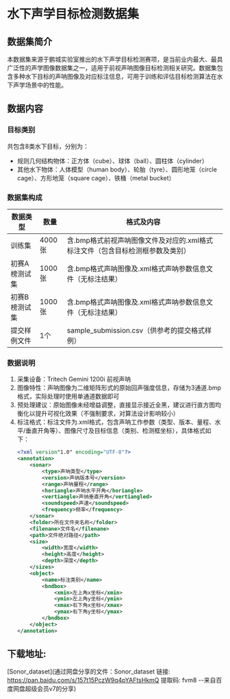 # 水下声学目标检测数据集

## 数据集简介
本数据集来源于鹏城实验室推出的水下声学目标检测赛项，是当前业内最大、最具广泛性的声学图像数据集之一，适用于前视声呐图像目标检测相关研究。数据集包含多种水下目标的声呐图像及对应标注信息，可用于训练和评估目标检测算法在水下声学场景中的性能。




## 数据内容

### 目标类别
共包含8类水下目标，分别为：
- 规则几何结构物体：正方体（cube）、球体（ball）、圆柱体（cylinder）
- 其他水下物体：人体模型（human body）、轮胎（tyre）、圆形地笼（circle cage）、方形地笼（square cage）、铁桶（metal bucket）


### 数据集构成
| 数据类型       | 数量       | 格式及内容                                                                 |
|----------------|------------|--------------------------------------------------------------------------|
| 训练集         | 4000张     | 含.bmp格式前视声呐图像文件及对应的.xml格式标注文件（包含目标检测框参数及类别） |
| 初赛A榜测试集  | 1000张     | 含.bmp格式声呐图像及.xml格式声呐参数信息文件（无标注结果）                 |
| 初赛B榜测试集  | 1000张     | 含.bmp格式声呐图像及.xml格式声呐参数信息文件（无标注结果）                 |
| 提交样例文件   | 1个        | sample_submission.csv（供参考的提交格式样例）                             |


### 数据说明
1. 采集设备：Tritech Gemini 1200i 前视声呐
2. 图像特性：声呐图像为二维矩阵形式的原始回声强度信息，存储为3通道.bmp格式，实际处理时使用单通道数据即可
3. 预处理建议：原始图像未经增益调整，直接显示接近全黑，建议进行直方图均衡化以提升可视化效果（不强制要求，对算法设计影响较小）
4. 标注格式：标注文件为.xml格式，包含声呐工作参数（类型、版本、量程、水平/垂直开角等）、图像尺寸及目标信息（类别、检测框坐标），具体格式如下：
   ```xml
   <?xml version"1.0" encoding="UTF-8"?>
   <annotation>
       <sonar>
           <type>声呐类型</type>
           <version>声纳版本号</version>
           <range>声呐量程</range>
           <horiangle>声呐水平开角</horiangle> 
           <vertiangle>声纳垂直开角</vertiangled> 
           <soundspeed>声速</soundspeed>
           <frequency>频率</frequency>
       </sonar>
       <folder>所在文件夹名称</folder> 
       <filenane>文件名</filenane>
       <path>文件绝对路径</path>
       <size>
           <width>宽度</width>
           <height>高度</height>
           <depth>深度</depth>
       </sizes>
       <object>
           <name>标注类别</name> 
           <bndbox>
               <xmin>左上角x坐标</xmin> 
               <ymin>左上角y坐标</ymin>
               <xmax>右下角x坐标</xmax>   
               <ymax>右下角y坐标</ymax>
           </bndbox>
       </object>
   </annotation>

## 下载地址:

[Sonor_dataset](通过网盘分享的文件：Sonor_dataset
链接: https://pan.baidu.com/s/157t15PczW9q4pYAFtsHkmQ 提取码: fvm8 
--来自百度网盘超级会员v7的分享)

